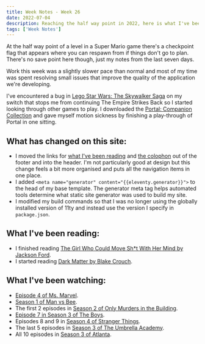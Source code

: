 ```yaml
---
title: Week Notes - Week 26
date: 2022-07-04
description: Reaching the half way point in 2022, here is what I've been up to over the last seven days.
tags: ['Week Notes']
---
```


At the half way point of a level in a Super Mario game there's a checkpoint flag that appears where you can respawn from if things don't go to plan. There's no save point here though, just my notes from the last seven days.

Work this week was a slightly slower pace than normal and most of my time was spent resolving small issues that improve the quality of the application we're developing.

I've encountered a bug in [Lego Star Wars: The Skywalker Saga](https://www.nintendo.co.uk/Games/Nintendo-Switch-games/LEGO-Star-Wars-The-Skywalker-Saga-2157160.html) on my switch that stops me from continuing The Empire Strikes Back so I started looking through other games to play. I downloaded the [Portal: Companion Collection](https://www.nintendo.co.uk/Games/Nintendo-Switch-download-software/Portal-Companion-Collection-2168991.html) and gave myself motion sickness by finishing a play-through of Portal in one sitting.

## What has changed on this site:

- I moved the links for [what I've been reading](/reading/) and [the colophon](/colophon/) out of the footer and into the header. I'm not particularly good at design but this change feels a bit more organised and puts all the navigation items in one place.
- I added `<meta name="generator" content="{{eleventy.generator}}">` to the head of my base template. The generator meta tag helps automated tools determine what static site generator was used to build my site.
- I modified my build commands so that I was no longer using the globally installed version of 11ty and instead use the version I specify in `package.json`.

## What I've been reading:

- I finished reading [The Girl Who Could Move Sh\*t With Her Mind by Jackson Ford](/reading/9780356510446/).
- I started reading [Dark Matter by Blake Crouch](/reading/9781447297581/).

## What I've been watching:

- [Episode 4 of Ms. Marvel](https://www.themoviedb.org/tv/92782-ms-marvel/season/1/episode/4).
- [Season 1 of Man vs Bee](https://www.themoviedb.org/tv/197588-man-vs-bee/season/1).
- The first 2 episodes in [Season 2 of Only Murders in the Building](https://www.themoviedb.org/tv/107113-only-murders-in-the-building/season/2).
- [Episode 7 in Season 3 of The Boys](https://www.themoviedb.org/tv/76479-the-boys/season/3/episode/7).
- Episodes 8 and 9 in [Season 4 of Stranger Things](https://www.themoviedb.org/tv/66732-stranger-things/season/4).
- The last 5 episodes in [Season 3 of The Umbrella Academy](https://www.themoviedb.org/tv/75006-umbrella-academy/season/3).
- All 10 episodes in [Season 3 of Atlanta](https://www.themoviedb.org/tv/65495-atlanta/season/3).
